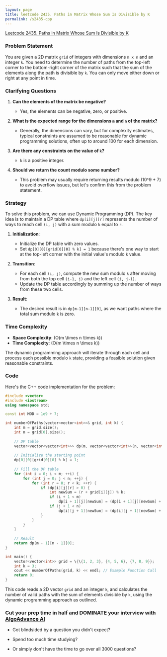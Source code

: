 ```yaml
---
layout: page
title: leetcode 2435. Paths in Matrix Whose Sum Is Divisible by K
permalink: /s2435-cpp
---
```

[Leetcode 2435. Paths in Matrix Whose Sum Is Divisible by K](https://algoadvance.github.io/algoadvance/l2435)
### Problem Statement

You are given a 2D matrix `grid` of integers with dimensions `m x n` and an integer `k`. You need to determine the number of paths from the top-left corner to the bottom-right corner of the matrix such that the sum of the elements along the path is divisible by `k`. You can only move either down or right at any point in time.

### Clarifying Questions

1. **Can the elements of the matrix be negative?**
   - Yes, the elements can be negative, zero, or positive.

2. **What is the expected range for the dimensions `m` and `n` of the matrix?**
   - Generally, the dimensions can vary, but for complexity estimates, typical constraints are assumed to be reasonable for dynamic programming solutions, often up to around 100 for each dimension.

3. **Are there any constraints on the value of `k`?**
   - `k` is a positive integer.

4. **Should we return the count modulo some number?**
   - This problem may usually require returning results modulo \(10^9 + 7\) to avoid overflow issues, but let's confirm this from the problem statement.

### Strategy

To solve this problem, we can use Dynamic Programming (DP). The key idea is to maintain a DP table where `dp[i][j][r]` represents the number of ways to reach cell `(i, j)` with a sum modulo `k` equal to `r`.

1. **Initialization**:
   - Initialize the DP table with zero values.
   - Set `dp[0][0][grid[0][0] % k] = 1` because there's one way to start at the top-left corner with the initial value's modulo `k` value.

2. **Transition**:
   - For each cell `(i, j)`, compute the new sum modulo `k` after moving from both the top cell `(i-1, j)` and the left cell `(i, j-1)`.
   - Update the DP table accordingly by summing up the number of ways from these two cells.

3. **Result**:
   - The desired result is in `dp[m-1][n-1][0]`, as we want paths where the total sum modulo `k` is zero.

### Time Complexity

- **Space Complexity**: \(O(m \times n \times k)\)
- **Time Complexity**: \(O(m \times n \times k)\)

The dynamic programming approach will iterate through each cell and process each possible modulo `k` state, providing a feasible solution given reasonable constraints.

### Code

Here's the C++ code implementation for the problem:

```cpp
#include <vector>
#include <iostream>
using namespace std;

const int MOD = 1e9 + 7;

int numberOfPaths(vector<vector<int>>& grid, int k) {
    int m = grid.size();
    int n = grid[0].size();
    
    // DP table
    vector<vector<vector<int>>> dp(m, vector<vector<int>>(n, vector<int>(k, 0)));
    
    // Initialize the starting point
    dp[0][0][grid[0][0] % k] = 1;
    
    // Fill the DP table
    for (int i = 0; i < m; ++i) {
        for (int j = 0; j < n; ++j) {
            for (int r = 0; r < k; ++r) {
                if (dp[i][j][r] > 0) {
                    int newSum = (r + grid[i][j]) % k;
                    if (i + 1 < m)
                        dp[i + 1][j][newSum] = (dp[i + 1][j][newSum] + dp[i][j][r]) % MOD;
                    if (j + 1 < n)
                        dp[i][j + 1][newSum] = (dp[i][j + 1][newSum] + dp[i][j][r]) % MOD;
                }
            }
        }
    }
    
    // Result
    return dp[m - 1][n - 1][0];
}

int main() {
    vector<vector<int>> grid = \{\{1, 2, 3}, {4, 5, 6}, {7, 8, 9}};
    int k = 3;
    cout << numberOfPaths(grid, k) << endl; // Example Function Call
    return 0;
}
```

This code reads a 2D vector `grid` and an integer `k`, and calculates the number of valid paths with the sum of elements divisible by `k`, using the dynamic programming approach as outlined.


### Cut your prep time in half and DOMINATE your interview with [AlgoAdvance AI](https://algoAdvance.com)

- Got blindsided by a question you didn't expect?

- Spend too much time studying?

- Or simply don't have the time to go over all 3000 questions?

